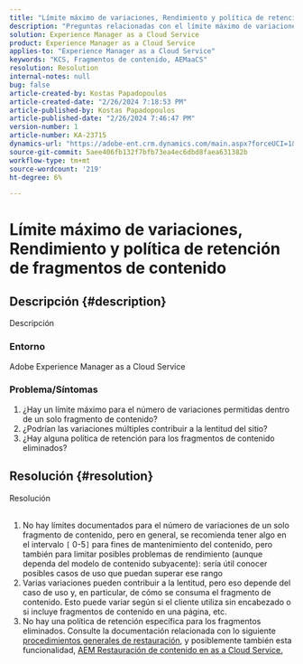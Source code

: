 ```yaml
---
title: "Límite máximo de variaciones, Rendimiento y política de retención de fragmentos de contenido"
description: "Preguntas relacionadas con el límite máximo de variaciones, el rendimiento y la política de retención de fragmentos de contenido"
solution: Experience Manager as a Cloud Service
product: Experience Manager as a Cloud Service
applies-to: "Experience Manager as a Cloud Service"
keywords: "KCS, Fragmentos de contenido, AEMaaCS"
resolution: Resolution
internal-notes: null
bug: false
article-created-by: Kostas Papadopoulos
article-created-date: "2/26/2024 7:18:53 PM"
article-published-by: Kostas Papadopoulos
article-published-date: "2/26/2024 7:46:47 PM"
version-number: 1
article-number: KA-23715
dynamics-url: "https://adobe-ent.crm.dynamics.com/main.aspx?forceUCI=1&pagetype=entityrecord&etn=knowledgearticle&id=04bd3cdf-dbd4-ee11-9079-6045bd006c82"
source-git-commit: 5aee406fb132f7bfb73ea4ec6dbd8faea631382b
workflow-type: tm+mt
source-wordcount: '219'
ht-degree: 6%

---
```


# Límite máximo de variaciones, Rendimiento y política de retención de fragmentos de contenido

## Descripción {#description}

Descripción<br>


### <b>Entorno</b>

Adobe Experience Manager as a Cloud Service



### <b>Problema/Síntomas</b>

1. ¿Hay un límite máximo para el número de variaciones permitidas dentro de un solo fragmento de contenido?
2. ¿Podrían las variaciones múltiples contribuir a la lentitud del sitio?
3. ¿Hay alguna política de retención para los fragmentos de contenido eliminados?



## Resolución {#resolution}

Resolución<br><br>


1. No hay límites documentados para el número de variaciones de un solo fragmento de contenido, pero en general, se recomienda tener algo en el intervalo `[` 0-5`]`  para fines de mantenimiento del contenido, pero también para limitar posibles problemas de rendimiento (aunque dependa del modelo de contenido subyacente): sería útil conocer posibles casos de uso que puedan superar ese rango
2. Varias variaciones pueden contribuir a la lentitud, pero eso depende del caso de uso y, en particular, de cómo se consuma el fragmento de contenido. Esto puede variar según si el cliente utiliza sin encabezado o si incluye fragmentos de contenido en una página, etc.
3. No hay una política de retención específica para los fragmentos eliminados. Consulte la documentación relacionada con lo siguiente [procedimientos generales de restauración](https://experienceleague.adobe.com/docs/experience-cloud-kcs/kbarticles/KA-23505.html?lang=en), y posiblemente también esta funcionalidad, [AEM Restauración de contenido en as a Cloud Service.](https://experienceleague.adobe.com/docs/experience-manager-cloud-service/content/operations/restore.html?lang=es)

